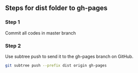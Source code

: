 Steps for dist folder to gh-pages
-
### Step 1
Commit all codes in master branch
### Step 2
Use subtree push to send it to the gh-pages branch on GitHub.
```sh
git subtree push --prefix dist origin gh-pages
```